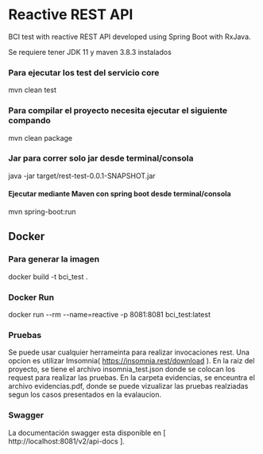 # Reactive REST API
BCI test with reactive REST API developed using Spring Boot with RxJava.

Se requiere tener JDK 11 y maven 3.8.3 instalados 

### Para ejecutar los test del servicio core
mvn clean test

### Para compilar el proyecto necesita ejecutar el siguiente compando
mvn clean package

### Jar para correr solo jar desde terminal/consola
java -jar target/rest-test-0.0.1-SNAPSHOT.jar

#### Ejecutar mediante Maven con spring boot desde terminal/consola
mvn spring-boot:run

## Docker

### Para generar la imagen
docker build -t bci_test .

### Docker Run
docker run --rm --name=reactive -p 8081:8081 bci_test:latest

### Pruebas
Se puede usar cualquier herrameinta para realizar invocaciones rest. Una opcion es utilizar Imsomnia( https://insomnia.rest/download ). En la raiz del proyecto, se tiene el archivo insomnia_test.json donde se colocan los request para realizar las pruebas.
En la carpeta evidencias, se enceuntra el archivo evidencias.pdf, donde se puede vizualizar las pruebas realziadas segun los casos presentados en la evalaucion. 

### Swagger
La documentación swagger esta disponible en [ http://localhost:8081/v2/api-docs ]. 